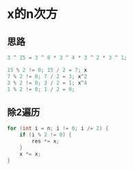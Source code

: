 # x的n次方

## 思路

```c++
3 ^ 15 = 3 ^ 8 * 3 ^ 4 * 3 ^ 2 * 3 ^ 1;

15 % 2 != 0; 15 / 2 = 7; x
7 % 2 != 0; 7 / 2 = 3; x^2
3 % 2 != 0; 3 / 2 = 1; x^4
1 % 2 != 0; 1 / 2 = 0;
```

## 除2遍历

```c++
for (int i = n; i != 0; i /= 2) {
    if (i % 2 != 0) {
        res *= x;
    }
    x *= x;
}
```
